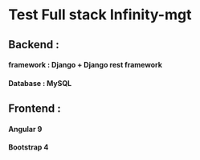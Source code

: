 # Test Full stack Infinity-mgt
## Backend : 
#### framework : Django + Django rest framework
#### Database : MySQL

## Frontend :
#### Angular 9 
#### Bootstrap 4
